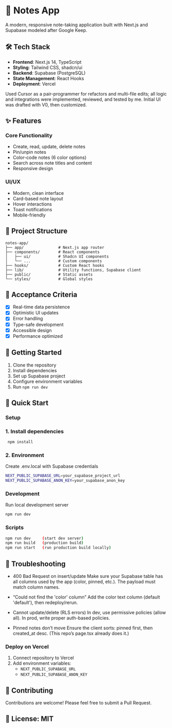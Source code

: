 # 📝 Notes App

A modern, responsive note-taking application built with Next.js and Supabase modeled after Google Keep.

## 🛠 Tech Stack
- **Frontend**: Next.js 14, TypeScript
- **Styling**: Tailwind CSS, shadcn/ui
- **Backend**: Supabase (PostgreSQL)
- **State Management**: React Hooks
- **Deployment**: Vercel

Used Cursor as a pair-programmer for refactors and multi-file edits; all logic and integrations were implemented, reviewed, and tested by me. Initial UI was drafted with V0, then customized.

## ✨ Features

### Core Functionality
- Create, read, update, delete notes
- Pin/unpin notes
- Color-code notes (6 color options)
- Search across note titles and content
- Responsive design

### UI/UX
- Modern, clean interface
- Card-based note layout
- Hover interactions
- Toast notifications
- Mobile-friendly

## 📂 Project Structure
```
notes-app/
├── app/               # Next.js app router
├── components/        # React components
│   ├── ui/            # Shadcn UI components
│   └── ...            # Custom components
├── hooks/             # Custom React hooks
├── lib/               # Utility functions, Supabase client
├── public/            # Static assets
└── styles/            # Global styles
```

## 🎯 Acceptance Criteria
- [x] Real-time data persistence
- [x] Optimistic UI updates
- [x] Error handling
- [x] Type-safe development
- [x] Accessible design
- [x] Performance optimized

## 📝 Getting Started
1. Clone the repository
2. Install dependencies
3. Set up Supabase project
4. Configure environment variables
5. Run `npm run dev`

## 🚀 Quick Start

### Setup

### 1. Install dependencies
```bash
 npm install
```
### 2. Environment
Create .env.local with Supabase credentials
```bash
NEXT_PUBLIC_SUPABASE_URL=your_supabase_project_url
NEXT_PUBLIC_SUPABASE_ANON_KEY=your_supabase_anon_key
```

### Development
Run local development server
```bash
npm run dev
```
### Scripts
```bash
npm run dev     (start dev server)
npm run build   (production build)
npm run start   (run production build locally)
```

## 🔧 Troubleshooting
- 400 Bad Request on insert/update
    Make sure your Supabase table has all columns used by the app (color, pinned, etc.). The payload must match column names.

- “Could not find the 'color' column”
    Add the color text column (default 'default'), then redeploy/rerun.

- Cannot update/delete (RLS errors)
    In dev, use permissive policies (allow all). In prod, write proper auth-based policies.

- Pinned notes don’t move
    Ensure the client sorts: pinned first, then created_at desc. (This repo’s page.tsx already does it.)

### Deploy on Vercel
1. Connect repository to Vercel
2. Add environment variables:
   - `NEXT_PUBLIC_SUPABASE_URL`
   - `NEXT_PUBLIC_SUPABASE_ANON_KEY`

## 🤝 Contributing
Contributions are welcome! Please feel free to submit a Pull Request.

## 📝 License: MIT
